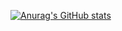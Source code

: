 [![Anurag's GitHub stats](https://github-readme-stats.vercel.app/api?username=ZiyangQian&count_private=true&theme=monokai)](https://github.com/anuraghazra/github-readme-stats)
